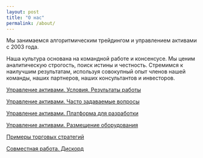 ```yaml
---
layout: post
title: "О нас"
permalink: /about/
---
```


Мы занимаемся алгоритмическим трейдингом и управлением активами с 2003 года. 

Наша культура основана на командной работе и консенсусе. Мы ценим аналитическую строгость, поиск истины и честность. Стремимся к наилучшим результатам, используя совокупный опыт членов нашей команды, наших партнеров, наших консультантов и инвесторов.


[Управление активами. Условия. Результаты работы](https://ragve-hub.github.io/tale/asset/)

[Управление активами. Часто задаваемые вопросы](https://ragve-hub.github.io/tale/faq/)

[Управление активами. Платформа для разработки](https://ragve.ru/framework/)

[Управление активами. Размещение оборудования](https://www.dataspace.ru/data-center/cod_dataspace/)

[Примеры торговых стратегий](https://ragve.ru/2021-06-20/sample_strategy/)

[Совместная работа. Дискорд](https://ragve.ru/2020-06-21/work/)
